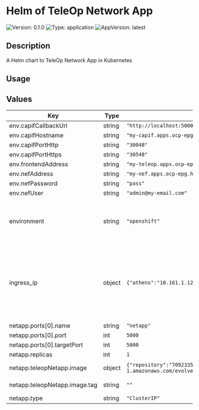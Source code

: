 # Helm of TeleOp Network App

![Version: 0.1.0](https://img.shields.io/badge/Version-0.1.0-informational?style=for-the-badge)
![Type: application](https://img.shields.io/badge/Type-application-informational?style=for-the-badge) 
![AppVersion: latest](https://img.shields.io/badge/AppVersion-latest-informational?style=for-the-badge) 

## Description

A Helm chart to TeleOp Network App in Kubernetes

## Usage

## Values

| Key | Type | Default | Description |
|-----|------|---------|-------------|
| env.capifCallbackUrl | string | `"http://localhost:5000"` |  |
| env.capifHostname | string | `"my-capif.apps.ocp-epg.hi.inet"` |  |
| env.capifPortHttp | string | `"30048"` |  |
| env.capifPortHttps | string | `"30548"` |  |
| env.frontendAddress | string | `"my-teleop.apps.ocp-epg.hi.inet"` |  |
| env.nefAddress | string | `"my-nef.apps.ocp-epg.hi.inet"` |  |
| env.nefPassword | string | `"pass"` |  |
| env.nefUser | string | `"admin@my-email.com"` |  |
| environment | string | `"openshift"` | The Environment variable. It accepts: 'kuberentes-athens', 'kuberentes-uma', 'openshift' |
| ingress_ip | object | `{"athens":"10.161.1.126","uma":"10.11.23.49"}` | If env: 'kuberentes-athens' or env: 'kuberentes-uma', use the Ip address dude for the kubernetes to your Ingress Controller ej: kubectl -n NAMESPACE_CAPIF get ing s |
| netapp.ports[0].name | string | `"netapp"` |  |
| netapp.ports[0].port | int | `5000` |  |
| netapp.ports[0].targetPort | int | `5000` |  |
| netapp.replicas | int | `1` |  |
| netapp.teleopNetapp.image | object | `{"repository":"709233559969.dkr.ecr.eu-central-1.amazonaws.com/evolved5gvalidation:teleopnetapp","tag":""}` | The docker image repository to use |
| netapp.teleopNetapp.image.tag | string | `""` | @default Chart version |
| netapp.type | string | `"ClusterIP"` |  |






